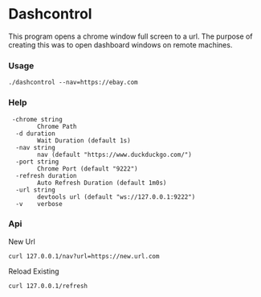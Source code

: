 # Dashcontrol


This program opens a chrome window full screen to a url.  The purpose of creating this was to open dashboard windows on remote machines.

### Usage

```
./dashcontrol --nav=https://ebay.com

```

### Help
```
 -chrome string
    	Chrome Path
  -d duration
    	Wait Duration (default 1s)
  -nav string
    	nav (default "https://www.duckduckgo.com/")
  -port string
    	Chrome Port (default "9222")
  -refresh duration
    	Auto Refresh Duration (default 1m0s)
  -url string
    	devtools url (default "ws://127.0.0.1:9222")
  -v	verbose
```

### Api

New Url
```
curl 127.0.0.1/nav?url=https://new.url.com
```

Reload Existing

```
curl 127.0.0.1/refresh
```

